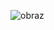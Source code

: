 ![obraz](https://github.com/JeanneBM/jb_Clouds/assets/55690923/7563383c-b577-4f03-aa83-1a57ae184387)

